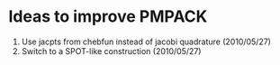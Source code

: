Ideas to improve PMPACK
=======================

1. Use jacpts from chebfun instead of jacobi quadrature (2010/05/27)
1. Switch to a SPOT-like construction (2010/05/27)

